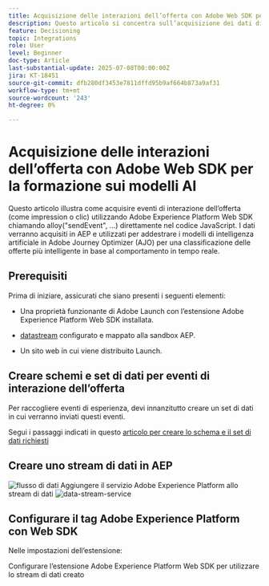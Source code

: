 ```yaml
---
title: Acquisizione delle interazioni dell’offerta con Adobe Web SDK per la formazione sui modelli AI
description: Questo articolo si concentra sull’acquisizione dei dati di interazione dell’utente, come impression e clic sull’offerta, mediante Adobe Experience Platform Web SDK (alloy.js). Questi dati fungono da base per la formazione dei modelli di intelligenza artificiale in Adobe Journey Optimizer (AJO) per classificare in modo intelligente le offerte in base al comportamento degli utenti e ai segnali contestuali.
feature: Decisioning
topic: Integrations
role: User
level: Beginner
doc-type: Article
last-substantial-update: 2025-07-08T00:00:00Z
jira: KT-18451
source-git-commit: dfb280df3453e7811dffd95b9af664b873a9af31
workflow-type: tm+mt
source-wordcount: '243'
ht-degree: 0%

---
```



# Acquisizione delle interazioni dell’offerta con Adobe Web SDK per la formazione sui modelli AI

Questo articolo illustra come acquisire eventi di interazione dell’offerta (come impression o clic) utilizzando Adobe Experience Platform Web SDK chiamando alloy(&quot;sendEvent&quot;, ...) direttamente nel codice JavaScript. I dati verranno acquisiti in AEP e utilizzati per addestrare i modelli di intelligenza artificiale in Adobe Journey Optimizer (AJO) per una classificazione delle offerte più intelligente in base al comportamento in tempo reale.

## Prerequisiti

Prima di iniziare, assicurati che siano presenti i seguenti elementi:

- Una proprietà funzionante di Adobe Launch con l’estensione Adobe Experience Platform Web SDK installata.

- [datastream](https://experienceleague.adobe.com/it/docs/journey-optimizer/using/decisioning/experience-decisioning/collect-event-data/create-dataset) configurato e mappato alla sandbox AEP.

- Un sito web in cui viene distribuito Launch.


## Creare schemi e set di dati per eventi di interazione dell’offerta

Per raccogliere eventi di esperienza, devi innanzitutto creare un set di dati in cui verranno inviati questi eventi.

Segui i passaggi indicati in questo [articolo per creare lo schema e il set di dati richiesti](https://experienceleague.adobe.com/it/docs/journey-optimizer/using/decisioning/experience-decisioning/collect-event-data/create-dataset)

## Creare uno stream di dati in AEP

![flusso di dati](assets/ai-model-data-stream.png)
Aggiungere il servizio Adobe Experience Platform allo stream di dati
![data-stream-service](assets/data-stream-service.png)

## Configurare il tag Adobe Experience Platform con Web SDK

Nelle impostazioni dell’estensione:

Configurare l’estensione Adobe Experience Platform Web SDK per utilizzare lo stream di dati creato
